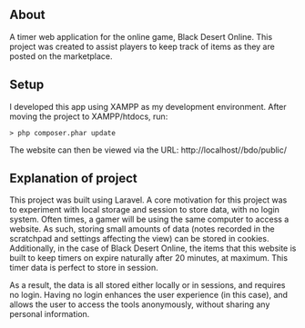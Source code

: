 
## About
A timer web application for the online game, Black Desert Online. This project was created to assist players to keep track of items as they are posted on the marketplace.

## Setup
I developed this app using XAMPP as my development environment. After moving the project to XAMPP/htdocs, run:

`> php composer.phar update`

The website can then be viewed via the URL:
http://localhost/<path-to-project-location>/bdo/public/

## Explanation of project
This project was built using Laravel. A core motivation for this project was to experiment with local storage and session to store data, with no login system. Often times, a gamer will be using the same computer to access a website. As such, storing small amounts of data (notes recorded in the scratchpad and settings affecting the view) can be stored in cookies. Additionally, in the case of Black Desert Online, the items that this website is built to keep timers on expire naturally after 20 minutes, at maximum. This timer data is perfect to store in session.

As a result, the data is all stored either locally or in sessions, and requires no login. Having no login enhances the user experience (in this case), and allows the user to access the tools anonymously, without sharing any personal information.
